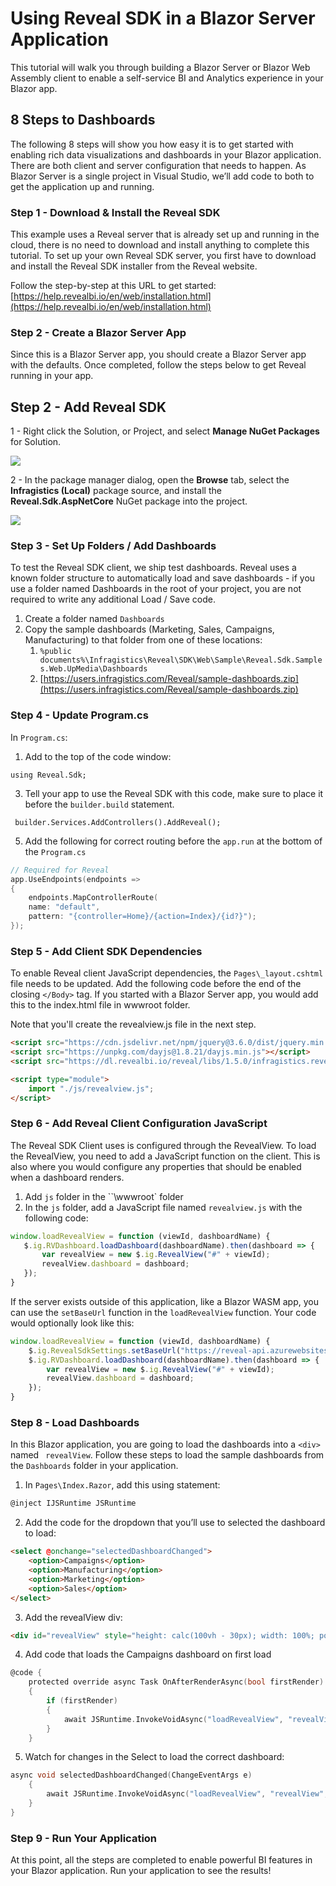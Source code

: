 # Using Reveal SDK in a Blazor Server Application
This tutorial will walk you through building a Blazor Server or Blazor Web Assembly client to enable a self-service BI and Analytics experience in your Blazor app.
## 8 Steps to Dashboards
The following 8 steps will show you how easy it is to get started with enabling rich data visualizations and dashboards in your Blazor application. There are both client and server configuration that needs to happen.  As Blazor Server is a single project in Visual Studio, we’ll add code to both to get the application up and running.

### Step 1 - Download & Install the Reveal SDK
This example uses a Reveal server that is already set up and running in the cloud, there is no need to download and install anything to complete this tutorial.  To set up your own Reveal SDK server, you first have to download and install the Reveal SDK installer from the Reveal website.

Follow the step-by-step at this URL to get started: [https://help.revealbi.io/en/web/installation.html](https://help.revealbi.io/en/web/installation.html)


### Step 2 - Create a Blazor Server App
Since this is a Blazor Server app, you should create a Blazor Server app with the defaults.  Once completed, follow the steps below to get Reveal running in your app.


## Step 2 - Add Reveal SDK

1 - Right click the Solution, or Project, and select **Manage NuGet Packages** for Solution.

![](images/getting-started-nuget-packages-manage.jpg)

2 - In the package manager dialog, open the **Browse** tab, select the **Infragistics (Local)** package source, and install the **Reveal.Sdk.AspNetCore** NuGet package into the project.

![](images/getting-started-nuget-packages-install.jpg)



### Step 3 - Set Up Folders / Add Dashboards
To test the Reveal SDK client, we ship test dashboards.  Reveal uses a known folder structure to automatically load and save dashboards - if you use a folder named Dashboards in the root of your project, you are not required to write any additional Load / Save code.

1. Create a folder named `Dashboards`
2. Copy the sample dashboards (Marketing, Sales, Campaigns, Manufacturing) to that folder from one of these locations:
	1. `%public documents%\Infragistics\Reveal\SDK\Web\Sample\Reveal.Sdk.Samples.Web.UpMedia\Dashboards`
	2. [https://users.infragistics.com/Reveal/sample-dashboards.zip](https://users.infragistics.com/Reveal/sample-dashboards.zip)

### Step 4 - Update Program.cs
In `Program.cs`:

1. Add to the top of the code window:
```
using Reveal.Sdk;
```

3. Tell your app to use the Reveal SDK with this code, make sure to place it before the `builder.build` statement.
```
 builder.Services.AddControllers().AddReveal();
```

5. Add the following for correct routing before the `app.run` at the bottom of the `Program.cs`
```c
// Required for Reveal
app.UseEndpoints(endpoints =>
{
    endpoints.MapControllerRoute(
    name: "default",
    pattern: "{controller=Home}/{action=Index}/{id?}");
});
```

### Step 5 - Add Client SDK Dependencies
To enable Reveal client JavaScript dependencies, the `Pages\_layout.cshtml` file needs to be updated. Add the following code before the end of the closing `</Body>` tag.  If you started with a Blazor Server app, you would add this to the index.html file in wwwroot folder.

Note that you'll create the revealview.js file in the next step.

```html
<script src="https://cdn.jsdelivr.net/npm/jquery@3.6.0/dist/jquery.min.js"></script>
<script src="https://unpkg.com/dayjs@1.8.21/dayjs.min.js"></script>
<script src="https://dl.revealbi.io/reveal/libs/1.5.0/infragistics.reveal.js"></script>

<script type="module">
    import "./js/revealview.js";
</script> 
```

### Step 6 - Add Reveal Client Configuration JavaScript 
The Reveal SDK Client uses is configured through the RevealView.  To load the RevealView, you need to add a JavaScript function on the client.  This is also where you would configure any properties that should be enabled when a dashboard renders.

1. Add `js` folder in the ``\wwwroot\` folder
2. In the `js` folder, add a JavaScript file named `revealview.js` with the following code:

 ```js
window.loadRevealView = function (viewId, dashboardName) {
    $.ig.RVDashboard.loadDashboard(dashboardName).then(dashboard => {
        var revealView = new $.ig.RevealView("#" + viewId);
        revealView.dashboard = dashboard;
    });
}
```

If the server exists outside of this application, like a Blazor WASM app, you can use the `setBaseUrl` function in the `loadRevealView` function. Your code would optionally look like this:

```js
window.loadRevealView = function (viewId, dashboardName) {
    $.ig.RevealSdkSettings.setBaseUrl("https://reveal-api.azurewebsites.net/");
    $.ig.RVDashboard.loadDashboard(dashboardName).then(dashboard => {
        var revealView = new $.ig.RevealView("#" + viewId);
        revealView.dashboard = dashboard;
    });
}
```

### Step 8 - Load Dashboards 
In this Blazor application, you are going to load the dashboards into a `<div>` named ` revealView`.  Follow these steps to load the sample dashboards from the `Dashboards` folder in your application.

1. In `Pages\Index.Razor`, add this using statement:

```html
@inject IJSRuntime JSRuntime
```

2. Add the code for the dropdown that you’ll use to selected the dashboard to load:
```html
<select @onchange="selectedDashboardChanged">
    <option>Campaigns</option>
    <option>Manufacturing</option>
    <option>Marketing</option>
    <option>Sales</option>
</select>
```

3. Add the revealView div:
```html
<div id="revealView" style="height: calc(100vh - 30px); width: 100%; position:relative;" ></div>
```

4. Add code that loads the Campaigns dashboard on first load
```c
@code {
    protected override async Task OnAfterRenderAsync(bool firstRender)
    {
        if (firstRender)
        {
            await JSRuntime.InvokeVoidAsync("loadRevealView", "revealView", "Campaigns");
        }
    }
```

5. Watch for changes in the Select to load the correct dashboard:
```c
async void selectedDashboardChanged(ChangeEventArgs e)
    {
        await JSRuntime.InvokeVoidAsync("loadRevealView", "revealView", e.Value!.ToString());
    }
}
```

### Step 9 - Run Your Application 
At this point, all the steps are completed to enable powerful BI features in your Blazor application.  Run your application to see the results!

